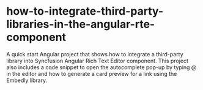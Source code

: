 # how-to-integrate-third-party-libraries-in-the-angular-rte-component
A quick start Angular project that shows how to integrate a third-party library into Syncfusion Angular Rich Text Editor component. This project also includes a code snippet to open the autocomplete pop-up by typing @ in the editor and how to generate a card preview for a link using the Embedly library.
